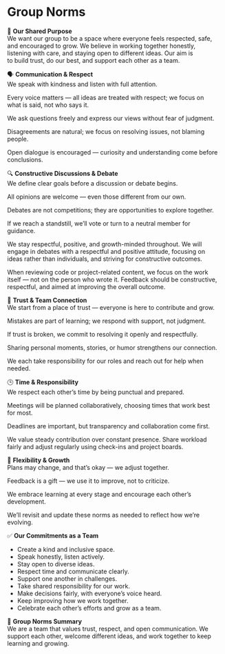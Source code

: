 # Group Norms

💠 **Our Shared Purpose**  
We want our group to be a space where everyone feels respected, safe,  
and encouraged to grow. We believe in working together honestly,  
listening with care, and staying open to different ideas. Our aim is  
to build trust, do our best, and support each other as a team.

🗣️ **Communication & Respect**  
We speak with kindness and listen with full attention.

Every voice matters — all ideas are treated with respect; we focus on  
what is said, not who says it.

We ask questions freely and express our views without fear of judgment.

Disagreements are natural; we focus on resolving issues, not blaming  
people.

Open dialogue is encouraged — curiosity and understanding come before  
conclusions.

🔍 **Constructive Discussions & Debate**  
We define clear goals before a discussion or debate begins.

All opinions are welcome — even those different from our own.

Debates are not competitions; they are opportunities to explore together.

If we reach a standstill, we’ll vote or turn to a neutral member for  
guidance.

We stay respectful, positive, and growth-minded throughout. We will  
engage in debates with a respectful and positive attitude, focusing on  
ideas rather than individuals, and striving for constructive outcomes.

When reviewing code or project-related content, we focus on the work  
itself — not on the person who wrote it. Feedback should be constructive,  
respectful, and aimed at improving the overall outcome.

🤝 **Trust & Team Connection**  
We start from a place of trust — everyone is here to contribute and grow.

Mistakes are part of learning; we respond with support, not judgment.

If trust is broken, we commit to resolving it openly and respectfully.

Sharing personal moments, stories, or humor strengthens our connection.

We each take responsibility for our roles and reach out for help when  
needed.

🕒 **Time & Responsibility**  
We respect each other’s time by being punctual and prepared.

Meetings will be planned collaboratively, choosing times that work best  
for most.

Deadlines are important, but transparency and collaboration come first.

We value steady contribution over constant presence. Share workload  
fairly and adjust regularly using check-ins and project boards.

🔁 **Flexibility & Growth**  
Plans may change, and that’s okay — we adjust together.

Feedback is a gift — we use it to improve, not to criticize.

We embrace learning at every stage and encourage each other’s  
development.

We’ll revisit and update these norms as needed to reflect how we’re  
evolving.

✅ **Our Commitments as a Team**

- Create a kind and inclusive space.  
- Speak honestly, listen actively.  
- Stay open to diverse ideas.  
- Respect time and communicate clearly.  
- Support one another in challenges.  
- Take shared responsibility for our work.  
- Make decisions fairly, with everyone’s voice heard.  
- Keep improving how we work together.  
- Celebrate each other’s efforts and grow as a team.

📌 **Group Norms Summary**  
We are a team that values trust, respect, and open communication. We  
support each other, welcome different ideas, and work together to keep  
learning and growing.
